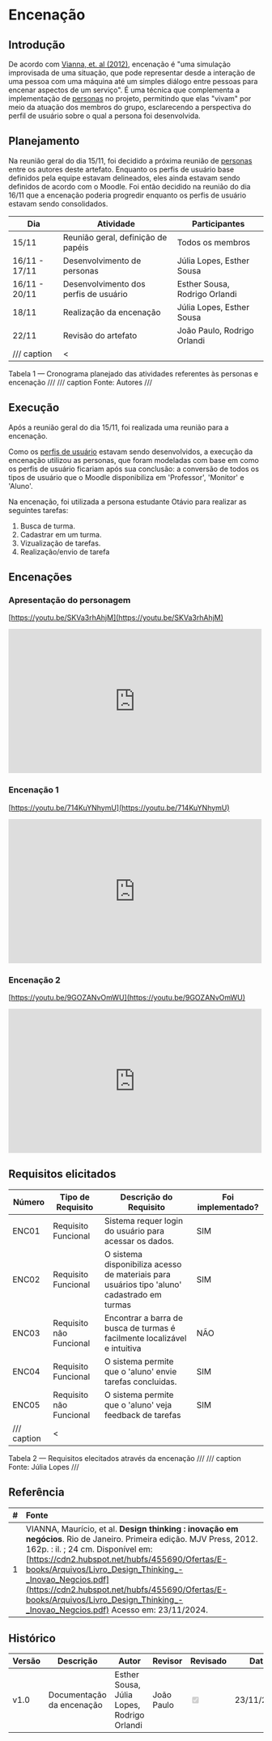 # Encenação

## Introdução

De acordo com [Vianna, et. al (2012)](https://cdn2.hubspot.net/hubfs/455690/Ofertas/E-books/Arquivos/Livro_Design_Thinking_-_Inovao_Negcios.pdf), encenação é "uma simulação improvisada de uma situação, que pode representar
desde a interação de uma pessoa com uma máquina até um simples diálogo entre pessoas para encenar aspectos de um serviço". É uma técnica que complementa a implementação de [personas](./Personas.md#personas-desenvolvidas) no projeto, permitindo que elas "vivam" por meio da atuação dos membros do grupo, esclarecendo a perspectiva do perfil de usuário sobre o qual a persona foi desenvolvida.

## Planejamento 

Na reunião geral do dia 15/11, foi decidido a próxima reunião de [personas](./Personas.md) entre os autores deste artefato. Enquanto os perfis de usuário base definidos pela equipe estavam delineados, eles ainda estavam sendo definidos de acordo com o Moodle. Foi então decidido na reunião do dia 16/11 que a encenação poderia progredir enquanto os perfis de usuário estavam sendo consolidados.

| Dia     | Atividade                  | Participantes           | 
|---------|----------------------------|-------------------------|
| 15/11   | Reunião geral, definição de papéis | Todos os membros | 
| 16/11 - 17/11 | Desenvolvimento de personas  | Júlia Lopes, Esther Sousa | 
| 16/11 - 20/11   | Desenvolvimento dos perfis de usuário | Esther Sousa, Rodrigo Orlandi |  
| 18/11   | Realização da encenação  | Júlia Lopes, Esther Sousa | 
| 22/11   | Revisão do artefato | João Paulo, Rodrigo Orlandi  | 
/// caption | <
Tabela 1 — Cronograma planejado das atividades referentes às personas e encenação
///
/// caption
Fonte: Autores
///

## Execução

Após a reunião geral do dia 15/11, foi realizada uma reunião para a encenação. 

Como os [perfis de usuário](./Perfil%20dos%20Usuarios.md#perfis-de-usuario-do-projeto) estavam sendo desenvolvidos, a execução da encenação utilizou as personas, que foram modeladas com base em como os perfis de usuário ficariam após sua conclusão: a conversão de todos os tipos de usuário que o Moodle disponibiliza em 'Professor', 'Monitor' e 'Aluno'.

Na encenação, foi utilizada a persona estudante Otávio para realizar as seguintes tarefas:

1. Busca de turma.
2. Cadastrar em um turma.
3. Vizualização de tarefas.
4. Realização/envio de tarefa

## Encenações

### Apresentação do personagem

[https://youtu.be/SKVa3rhAhjM](https://youtu.be/SKVa3rhAhjM)

<iframe width="500" height="285" src="https://www.youtube.com/embed/SKVa3rhAhjM" title="[2024-2] Requisitos - Grupo 2 - Encenação - Apresentação do Personagem" frameborder="0" allow="accelerometer; autoplay; clipboard-write; encrypted-media; gyroscope; picture-in-picture; web-share" referrerpolicy="strict-origin-when-cross-origin" allowfullscreen></iframe>

### Encenação 1

[https://youtu.be/714KuYNhymU](https://youtu.be/714KuYNhymU)

<iframe width="500" height="285" src="https://www.youtube.com/embed/714KuYNhymU" title="[2024-2] Requisitos - Grupo 2 - Encenação 1" frameborder="0" allow="accelerometer; autoplay; clipboard-write; encrypted-media; gyroscope; picture-in-picture; web-share" referrerpolicy="strict-origin-when-cross-origin" allowfullscreen></iframe>

### Encenação 2

[https://youtu.be/9GOZANvOmWU](https://youtu.be/9GOZANvOmWU)

<iframe width="500" height="285" src="https://www.youtube.com/embed/9GOZANvOmWU" title="[2024-2] Requisitos - Grupo 2 - Encenação 2" frameborder="0" allow="accelerometer; autoplay; clipboard-write; encrypted-media; gyroscope; picture-in-picture; web-share" referrerpolicy="strict-origin-when-cross-origin" allowfullscreen></iframe>

## Requisitos elicitados

| Número  | Tipo de Requisito          | Descrição do Requisito  |  Foi implementado?  |
|---------|----------------------------|-------------------------|---------------------|
| ENC01   |  Requisito Funcional          |  Sistema requer login do usuário para acessar os dados.| SIM | 
| ENC02   |  Requisito Funcional          |  O sistema disponibiliza acesso de materiais para usuários tipo 'aluno' cadastrado em turmas | SIM |
| ENC03   |  Requisito não Funcional          | Encontrar a barra de busca de turmas é facilmente localizável e intuitiva | NÃO |  
| ENC04   |  Requisito Funcional          | O sistema permite que o 'aluno' envie tarefas concluidas.|  SIM |
| ENC05   |  Requisito não Funcional          |O sistema permite que o 'aluno' veja feedback de tarefas|  SIM |
/// caption | <
Tabela 2 — Requisitos elecitados através da encenação
///
/// caption
Fonte: Júlia Lopes
///


## Referência

| # | Fonte |
|---|:------|
| 1 |  VIANNA, Maurício, et al. **Design thinking : inovação em negócios**. Rio de Janeiro. Primeira edição. MJV Press, 2012. 162p. : il. ; 24 cm. Disponível em: [https://cdn2.hubspot.net/hubfs/455690/Ofertas/E-books/Arquivos/Livro_Design_Thinking_-_Inovao_Negcios.pdf](https://cdn2.hubspot.net/hubfs/455690/Ofertas/E-books/Arquivos/Livro_Design_Thinking_-_Inovao_Negcios.pdf) Acesso em: 23/11/2024.|  

## Histórico

| Versão | Descrição                  | Autor                   | Revisor                  |Revisado | Data       |
|--------|----------------------------|-------------------------|--------------------------|---------|------------|
| v1.0   | Documentação da encenação  | Esther Sousa, Júlia Lopes, Rodrigo Orlandi|  João Paulo  |<input type="checkbox" onclick= "return false" disabled checked/>  | 23/11/2024 |